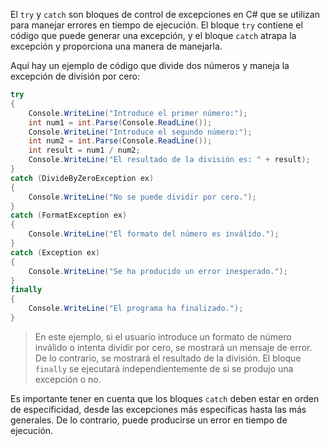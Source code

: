 El `try` y `catch` son bloques de control de excepciones en C# que se utilizan para manejar errores en tiempo de ejecución. El bloque `try` contiene el código que puede generar una excepción, y el bloque `catch` atrapa la excepción y proporciona una manera de manejarla.

Aquí hay un ejemplo de código que divide dos números y maneja la excepción de división por cero:

```csharp
try
{
    Console.WriteLine("Introduce el primer número:");
    int num1 = int.Parse(Console.ReadLine());
    Console.WriteLine("Introduce el segundo número:");
    int num2 = int.Parse(Console.ReadLine());
    int result = num1 / num2;
    Console.WriteLine("El resultado de la división es: " + result);
}
catch (DivideByZeroException ex)
{
    Console.WriteLine("No se puede dividir por cero.");
}
catch (FormatException ex)
{
    Console.WriteLine("El formato del número es inválido.");
}
catch (Exception ex)
{
    Console.WriteLine("Se ha producido un error inesperado.");
}
finally
{
    Console.WriteLine("El programa ha finalizado.");
}
```

> En este ejemplo, si el usuario introduce un formato de número inválido o intenta dividir por cero, se mostrará un mensaje de error. De lo contrario, se mostrará el resultado de la división. El bloque `finally` se ejecutará independientemente de si se produjo una excepción o no.
> 

Es importante tener en cuenta que los bloques `catch` deben estar en orden de especificidad, desde las excepciones más específicas hasta las más generales. De lo contrario, puede producirse un error en tiempo de ejecución.